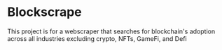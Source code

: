 # Blockscrape
This project is for a webscraper that searches for blockchain's adoption across all industries excluding crypto, NFTs, GameFi, and Defi
